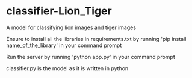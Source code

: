 # classifier-Lion_Tiger
A model for classifying lion images and tiger images

Ensure to install all the libraries in requirements.txt by running 'pip install name_of_the_library' in your command prompt

Run the server by running 'python app.py' in your command prompt

classifier.py is the model as it is written in python
